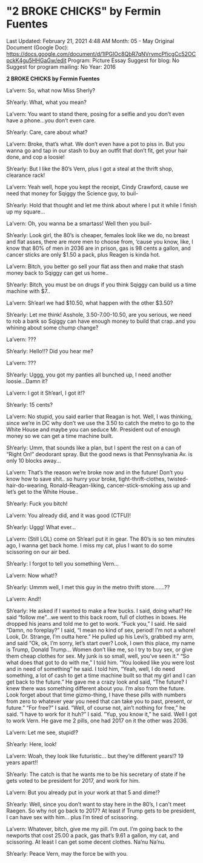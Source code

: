 # "2 BROKE CHICKS" by Fermin Fuentes

Last Updated: February 21, 2021 4:48 AM
Month: 05 - May
Original Document (Google Doc): https://docs.google.com/document/d/1lPGIOc8QbR7qNVrvmcPficgCc52OCpckK4gu5HHGaGw/edit
Program: Picture Essay
Suggest for blog: No
Suggest for program mailing: No
Year: 2016

**2 BROKE CHICKS by Fermin Fuentes**

La’vern: So, what now Miss Sherly?

Sh’early: What, what you mean?

La’vern: You want to stand there, posing for a selfie and you don’t even have a phone...you don’t even care.

Sh’early: Care, care about what?

La’vern: Broke, that’s what. We don’t even have a pot to piss in. But you wanna go and tap in our stash to buy an outfit that don’t fit, get your hair done, and cop a loosie!

Sh’early: But I like the 80’s Vern, plus I got a steal at the thrift shop, clearance rack!

La’vern: Yeah well, hope you kept the receipt, Cindy Crawford, cause we need that money for Sqiggy the Science guy, to buil-

Sh’early: Hold that thought and let me think about where I put it while I finish up my square…

La’vern: Oh, you wanna be a smartass! Well then you buil-

Sh’early: Look girl, the 80’s is cheaper, females look like we do, no breast and flat asses, there are more men to choose from, ‘cause you know, like, I know that 80% of men in 2036 are in prison, gas is 98 cents a gallon, and cancer sticks are only $1.50 a pack, plus Reagen is kinda hot.

La’vern: Bitch, you better go sell your flat ass then and make that stash money back to Sqiggy can get us home..

Sh’early: Bitch, you must be on drugs if you think Sqiggy can build us a time machine with $7..

La’vern: Sh’earl we had $10.50, what happen with the other $3.50?

Sh’early: Let me think! Asshole, 3.50-7.00-10.50, are you serious, we need to rob a bank so Sqiggy can have enough money to build that crap..and you whining about some chump change?

La’vern: ???

Sh’early: Hello!!? Did you hear me?

La’vern: ???

Sh’early: Uggg, you got my panties all bunched up, I need another loosie...Damn it?

La’vern: I got it Sh’earl, I got it!?

Sh’early: 15 cents?

La’vern: No stupid, you said earlier that Reagan is hot. Well, I was thinking, since we’re in DC why don’t we use the 3.50 to catch the metro to go to the White House and maybe you can seduce Mr. President out of enough money so we can get a time machine built.

Sh’early: Umm, that sounds like a plan, but I spent the rest on a can of “Right On!” deodorant spray. But the good news is that Pennsylvania Av. is only 10 blocks away...

La’vern: That’s the reason we’re broke now and in the future! Don’t you know how to save shit.. so hurry your broke, tight-thrift-clothes, twisted-hair-do-wearing, Ronald-Reagan-liking, cancer-stick-smoking ass up and let’s get to the White House..

Sh’early: Fuck you bitch!

La’vern: You already did, and it was good (CTFU)!

Sh’early: Uggg! What ever…

La’vern: (Still LOL) come on Sh’earl put it in gear. The 80’s is so ten minutes ago, I wanna get back home. I miss my cat, plus I want to do some scissoring on our air bed.

Sh’early: I forgot to tell you something Vern…

La’vern: Now what!?

Sh’early: Ummm well, I met this guy in the metro thrift store…….??

La’vern: And!!

Sh’early: He asked if I wanted to make a few bucks. I said, doing what? He said “follow me”...we went to this back room, full of clothes in boxes. He dropped his jeans and told me to get to work. “Fuck you,” I said. He said “Damn, no foreplay?” I said, “I mean no kind of sex, period! I’m not a whore! Look, Dr. Strange, I’m outta here.” He pulled up his Levi’s, grabbed my arm, and said “Ok, ok, I’m sorry, let’s start over? Look, I own this place, my name is Trump, Donald Trump… Women don’t like me, so I try to buy sex, or give them cheap clothes for sex. My junk is so small, well, you’ve seen it.” “So what does that got to do with me,” I told him. “You looked like you were lost and in need of something” he said. I told him, “Yeah, well, I do need something, a lot of cash to get a time machine built so that my girl and I can get back to the future.” He gave me a crazy look and said, “The future? I knew there was something different about you. I’m also from the future. Look forget about that time gizmo-thing, I have these pills with numbers from zero to whatever year you need that can take you to past, present, or future.” “For free?” I said. “Well, of course not, ain’t nothing for free,” he said. “I have to work for it huh?” I said. ”Yup, you know it,” he said. Well I got to work Vern. He gave me 2 pills, one had 2017 on it the other was 2036.

La’vern: Let me see, stupid!?

Sh’early: Here, look!

La’vern: Woah, they look like futuristic… but they’re different years!? 19 years apart!!

Sh’early: The catch is that he wants me to be his secretary of state if he gets voted to be president for 2017, and work for him.

La’vern: But you already put in your work at that 5 and dime!?

Sh’early: Well, since you don’t want to stay here in the 80’s, I can't meet Raegen. So why not go back to 2017? At least if Trump gets to be president, I can have sex with him… plus I’m tired of scissoring.

La’vern: Whatever, bitch, give me my pill. I’m out. I’m going back to the newports that cost 25.00 a pack, gas that’s 9.61 a gallon, my cat, and scissoring. At least I can get some decent clothes. Na’nu Na’nu.

Sh’early: Peace Vern, may the force be with you.